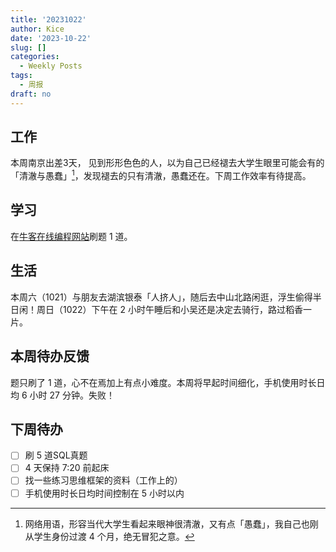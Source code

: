 ```yaml
---
title: '20231022'
author: Kice
date: '2023-10-22'
slug: []
categories:
  - Weekly Posts
tags:
  - 周报
draft: no
---
```


## 工作

本周南京出差3天， 见到形形色色的人，以为自己已经褪去大学生眼里可能会有的「清澈与愚蠢」[^1]，发现褪去的只有清澈，愚蠢还在。下周工作效率有待提高。 

## 学习

在[牛客在线编程网站](https://www.nowcoder.com/exam/oj?page=1&tab=SQL%E7%AF%87&topicId=268)刷题 1 道。

## 生活

本周六（1021）与朋友去湖滨银泰「人挤人」，随后去中山北路闲逛，浮生偷得半日闲！周日（1022）下午在 2 小时午睡后和小吴还是决定去骑行，路过稻香一片。


## 本周待办反馈

题只刷了 1 道，心不在焉加上有点小难度。本周将早起时间细化，手机使用时长日均 6 小时 27 分钟。失败！

## 下周待办

- [ ] 刷 5 道SQL真题
- [ ] 4 天保持 7:20 前起床
- [ ] 找一些练习思维框架的资料（工作上的）
- [ ] 手机使用时长日均时间控制在 5 小时以内

[^1]: 网络用语，形容当代大学生看起来眼神很清澈，又有点「愚蠢」，我自己也刚从学生身份过渡 4 个月，绝无冒犯之意。
